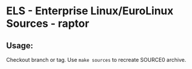 # ELS - Enterprise Linux/EuroLinux Sources - raptor
 
## Usage:
  Checkout branch or tag. Use `make sources` to recreate  SOURCE0 archive.
